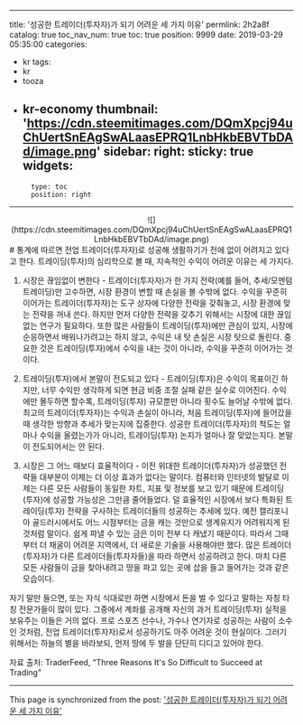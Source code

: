 
---
title: '성공한 트레이더(투자자)가 되기 어려운 세 가지 이유'
permlink: 2h2a8f
catalog: true
toc_nav_num: true
toc: true
position: 9999
date: 2019-03-29 05:35:00
categories:
- kr
tags:
- kr
- tooza
- kr-economy
thumbnail: 'https://cdn.steemitimages.com/DQmXpcj94uChUertSnEAgSwALaasEPRQ1LnbHkbEBVTbDAd/image.png'
sidebar:
    right:
        sticky: true
widgets:
    -
        type: toc
        position: right
---


<center>
![](https://cdn.steemitimages.com/DQmXpcj94uChUertSnEAgSwALaasEPRQ1LnbHkbEBVTbDAd/image.png)
</center>
#
통계에 따르면 전업 트레이더(투자자)로 성공해 생활하기가 전에 없이 어려지고 있다고 한다. 트레이딩(투자)의 심리학으로 볼 때, 지속적인 수익이 어려운 이유는 세 가지다. 

1) 시장은 끊임없이 변한다 - 트레이더(투자자)가 한 가지 전략(예를 들어, 추세/모멘텀 트레이딩)만 고수하면, 시장 환경이 변할 때 손실을 볼 수밖에 없다. 수익을 꾸준히 이어가는 트레이더(투자자)는 도구 상자에 다양한 전략을 갖춰놓고, 시장 환경에 맞는 전략을 꺼내 쓴다. 하지만 먼저 다양한 전략을 갖추기 위해서는 시장에 대한 끊임없는 연구가 필요하다. 또한 많은 사람들이 트레이딩(투자)에만 관심이 있지, 시장에 순응하면서 배워나가려고는 하지 않고, 수익은 내 탓 손실은 시장 탓으로 돌린다. 중요한 것은 트레이딩(투자)에서 수익을 내는 것이 아니라, 수익을 꾸준히 이어가는 것이다.  

2) 트레이딩(투자)에서 본말이 전도되고 있다 - 트레이딩(투자)은 수익이 목표이긴 하지만, 너무 수익만 생각하게 되면 현금 비중 조절 실패 같은 실수로 이어진다. 수익에만 몰두하면 할수록, 트레이딩(투자) 규모뿐만 아니라 횟수도 늘어날 수밖에 없다. 최고의 트레이더(투자자)는 수익과 손실이 아니라, 처음 트레이딩(투자)에 들어갔을 때 생각한 방향과 추세가 맞는지에 집중한다. 성공한 트레이더(투자자)의 척도는 얼마나 수익을 올렸는가가 아니라, 트레이딩(투자) 논지가 얼마나 잘 맞았는지다. 본말이 전도되어서는 안 된다.  

3) 시장은 그 어느 때보다 효율적이다 - 이전 위대한 트레이더(투자자)가 성공했던 전략들 대부분이 이제는 더 이상 효과가 없다는 말이다. 컴퓨터와 인터넷의 발달로 이제는 다른 모든 사람들이 동일한 차트, 지표 및 정보를 보고 있기 때문에 트레이딩(투자)에 성공할 가능성은 그만큼 줄어들었다. 덜 효율적인 시장에서 보다 특화된 트레이딩(투자) 전략을 구사하는 트레이더들의 성공하는 추세에 있다. 예전 캘리포니아 골드러시에서도 어느 시점부터는 금을 캐는 것만으로 생계유지가 어려워지게 된 것처럼 말이다. 쉽게 파낼 수 있는 금은 이미 전부 다 캐냈기 때문이다. 따라서 그때부터 더 채굴이 어려운 지역에서, 더 새로운 기술을 사용해야만 했다. 많은 트레이더(투자자)가 다른 트레이더들(투자자들)을 따라 하면서 성공하려고 한다. 마치 다른 모든 사람들이 금을 찾아내려고 땅을 파고 있는 곳에 삽을 들고 들어가는 것과 같은 모습이다.  

자기 말만 들으면, 또는 자식 식대로만 하면 시장에서 돈을 벌 수 있다고 말하는 자칭 타칭 전문가들이 많이 있다. 그중에서 계좌를 공개해 자신의 과거 트레이딩(투자) 실적을 보유주는 이들은 거의 없다. 프로 스포츠 선수나, 가수나 연기자로 성공하는 사람이 소수인 것처럼, 전업 트레이더(투자자)로서 성공하기도 아주 어려운 것이 현실이다. 그러기 위해서는 하늘의 별을 바라보되, 먼저 땅에 두 발을 단단히 디디고 있어야 한다.  

자료 출처: TraderFeed, “Three Reasons It's So Difficult to Succeed at Trading”

- - -

This page is synchronized from the post: ['성공한 트레이더(투자자)가 되기 어려운 세 가지 이유'](https://steemit.com/@pius.pius/2h2a8f)
